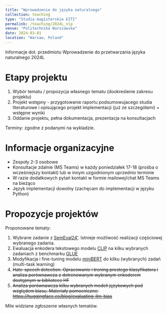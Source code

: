 ```yaml
---
title: "Wprowadzenie do języka naturalnego"
collection: teaching
type: "Studia magisterskie EITI"
permalink: /teaching/2024L_nlp
venue: "Politechnika Warszawska"
date: 2024-03-01
location: "Warsaw, Poland"
---
```


Informacje dot. przedmiotu Wprowadzenie do przetwarzania języka naturalnego 2024L

Etapy projektu
======

1. Wybór tematu / propozycja własnego tematu (dookreslenie zakresu projektu)
2. Projekt wstępny - przygotowanie raportu podsumowujacego studia literaturowe i opisującego projekt implementacji (już ze szczegółami) + wstępne wyniki
3. Oddanie projektu, pełna dokumentacja, prezentacja na konsultacjach

Terminy: zgodne z podanymi na wykladzie.

Informacje organizacyjne
======
- Zespoły 2-3 osobowe
- Konsultacje zdalnie (MS Teams) w każdy poniedziałek 17-18 (prośba o wcześniejszy kontakt) lub w innym uzgodnionym uprzednio terminie
- W razie dodatkowych pytań kontakt w formie mailowej/chat MS Teams na bieżąco
- Język implementacji dowolny (zachęcam do implementacji w języku Python)

Propozycje projektów
======

Proponowane tematy:

1. Wybrane zadanie z [SemEval24'](https://semeval.github.io/SemEval2024/tasks.html). Istnieje możliwość realizacji częściowej wybranego zadania.
2. Ewaluacja enkodera tekstowego modelu [CLIP](https://github.com/mlfoundations/open_clip) na kilku wybranych zadaniach z benchmarku [GLUE](https://gluebenchmark.com/)
3. Modyfikacja i fine-tuning modelu [miniBERT](https://huggingface.co/prajjwal1/bert-mini) do kilku (wybranych) zadań (multi-task learning)
4. ~~Hate-speech detection. Opracowanie i trening prostego klasyfikatora i analiza porównawcza z dotrenowanym wybranym enkoderem dostępnym w bibliotece HF~~
5. ~~Analiza porównawcza kilku wybranych modeli językowych pod względem biasu. Materiały pomocniczne: https://huggingface.co/blog/evaluating-llm-bias~~

Mile widziane zgłoszenie własnych tematów.
